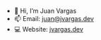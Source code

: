 - 👋 Hi, I’m Juan Vargas
- 📫 Email: juan@jvargas.dev
- 💻 Website: [jvargas.dev](https://www.jvargas.dev/)

<!---
jcvargas1/jcvargas1 is a ✨ special ✨ repository because its `README.md` (this file) appears on your GitHub profile.
You can click the Preview link to take a look at your changes.
--->
